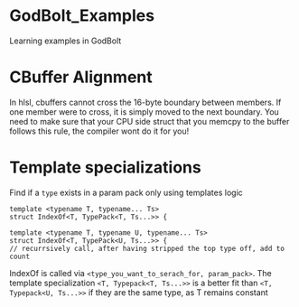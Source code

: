 # GodBolt_Examples
Learning examples in GodBolt

# CBuffer Alignment
In hlsl, cbuffers cannot cross the 16-byte boundary between members. If one member were to cross, it is simply moved to the next boundary. You need to make sure that your CPU side struct that you memcpy to the buffer follows this rule, the compiler wont do it for you!

# Template specializations
Find if a `type` exists in a param pack only using templates logic
```
template <typename T, typename... Ts>
struct IndexOf<T, TypePack<T, Ts...>> {

template <typename T, typename U, typename... Ts>
struct IndexOf<T, TypePack<U, Ts...>> {
// recurrsively call, after having stripped the top type off, add to count
```

IndexOf is called via `<type_you_want_to_serach_for, param_pack>`. The template specialization `<T, Typepack<T, Ts...>>` is a better fit than `<T, Typepack<U, Ts...>>` if they are the same type, as T remains constant
